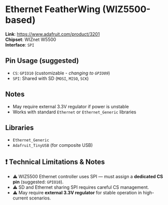 # Ethernet FeatherWing (WIZ5500-based)

**Link**: https://www.adafruit.com/product/3201  
**Chipset**: WIZnet W5500  
**Interface**: `SPI`

## Pin Usage (suggested)

- `CS`: `GPIO10` (customizable - *changing to `GPIO09`*)
- `SPI`: Shared with SD (`MOSI`, `MISO`, `SCK`)

## Notes

- May require external 3.3V regulator if power is unstable
- Works with standard `Ethernet` or `Ethernet_Generic` libraries

## Libraries

- `Ethernet_Generic`
- `Adafruit_TinyUSB` (for composite USB)

## ❗ Technical Limitations & Notes

- ⚠️ WIZ5500 Ethernet controller uses SPI — must assign a **dedicated CS pin** (suggested: `GPIO10`).
- ⚠️ SD and Ethernet sharing SPI requires careful CS management.
- ⚠️ May require **external 3.3V regulator** for stable operation in high-current scenarios.

